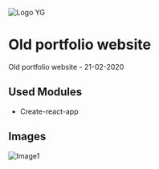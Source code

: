 ![Logo YG](http://github.yourigruiters.com/images/logo.png)

# Old portfolio website
Old portfolio website - 21-02-2020

## Used Modules

* Create-react-app
<!-- * React-router-dom
* React-Bootstrap for design
* Firebase database -->

## Images 

![Image1](http://github.yourigruiters.com/images/portfolio1.png)
<!-- ![Image2](http://www.yourigruiters.com/images/logo/logo-150.png) -->